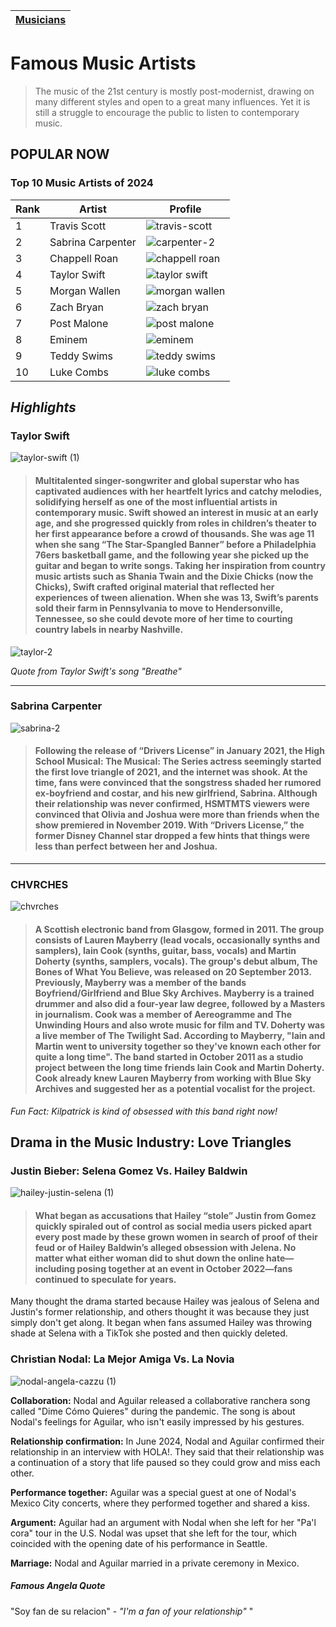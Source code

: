 | [Musicians](musicians.md) |
| ----- |

# Famous Music Artists

> The music of the 21st century is mostly post-modernist, drawing on many different styles and open to a great many influences. Yet it is still a struggle to encourage the public to listen to contemporary music.

## POPULAR NOW

### Top 10 Music Artists of 2024
| Rank | Artist | Profile |
| ---- | ------ | ------- |
| 1 | Travis Scott | ![travis-scott](https://github.com/user-attachments/assets/d16a5048-902a-4ef9-a9f0-9bad7428808a) |
| 2 | Sabrina Carpenter | ![carpenter-2](https://github.com/user-attachments/assets/d8175e82-4401-488c-9079-8278bceb5c67) |
| 3 | Chappell Roan | ![chappell roan](https://github.com/user-attachments/assets/aecda509-0e23-483f-bb51-15b02fa52391) |
| 4 | Taylor Swift | ![taylor swift](https://github.com/user-attachments/assets/d90ec091-0cb1-45e3-adb2-97ee942fc500) | 
| 5 | Morgan Wallen | ![morgan wallen](https://github.com/user-attachments/assets/f6a936d8-450b-44b2-8324-5771922bb98d) |
| 6 | Zach Bryan | ![zach bryan](https://github.com/user-attachments/assets/d58b1fbd-e8d4-4c67-84f2-b3153f34bf86) |
| 7 | Post Malone | ![post malone](https://github.com/user-attachments/assets/b97ce82d-c8de-48fd-8a2e-fa57112a7907) |
| 8 | Eminem | ![eminem](https://github.com/user-attachments/assets/85b77947-89a6-421f-9065-970cd59dbd48) |
| 9 | Teddy Swims | ![teddy swims](https://github.com/user-attachments/assets/13c0f22a-32ab-4a07-8833-04df97aea35a) |
| 10 | Luke Combs |![luke combs](https://github.com/user-attachments/assets/f59991d9-139d-4335-bbce-d489d92424c4) |

## ***Highlights***

### **Taylor Swift**
![taylor-swift (1)](https://github.com/user-attachments/assets/8ca9d6b0-af5d-4008-80d7-a4803d07ca32)

> #### Multitalented singer-songwriter and global superstar who has captivated audiences with her heartfelt lyrics and catchy melodies, solidifying herself as one of the most influential artists in contemporary music. Swift showed an interest in music at an early age, and she progressed quickly from roles in children’s theater to her first appearance before a crowd of thousands. She was age 11 when she sang “The Star-Spangled Banner” before a Philadelphia 76ers basketball game, and the following year she picked up the guitar and began to write songs. Taking her inspiration from country music artists such as Shania Twain and the Dixie Chicks (now the Chicks), Swift crafted original material that reflected her experiences of tween alienation. When she was 13, Swift’s parents sold their farm in Pennsylvania to move to Hendersonville, Tennessee, so she could devote more of her time to courting country labels in nearby Nashville.

![taylor-2](https://github.com/user-attachments/assets/b5c22042-fb46-430d-858b-fff4b2be363d)

*Quote from Taylor Swift's song "Breathe"*
_______________
### **Sabrina Carpenter**
![sabrina-2](https://github.com/user-attachments/assets/9fa20260-c838-4223-b210-8642ddc22d15)

> #### Following the release of “Drivers License” in January 2021, the High School Musical: The Musical: The Series actress seemingly started the first love triangle of 2021, and the internet was shook. At the time, fans were convinced that the songstress shaded her rumored ex-boyfriend and costar, and his new girlfriend, Sabrina. Although their relationship was never confirmed, HSMTMTS viewers were convinced that Olivia and Joshua were more than friends when the show premiered in November 2019. With “Drivers License,” the former Disney Channel star dropped a few hints that things were less than perfect between her and Joshua.
_______________
### **CHVRCHES**
![chvrches](https://github.com/user-attachments/assets/a0bdda43-e4cf-4705-ae66-15dbf7161d8c)

> #### A Scottish electronic band from Glasgow, formed in 2011. The group consists of Lauren Mayberry (lead vocals, occasionally synths and samplers), Iain Cook (synths, guitar, bass, vocals) and Martin Doherty (synths, samplers, vocals). The group's debut album, The Bones of What You Believe, was released on 20 September 2013. Previously, Mayberry was a member of the bands Boyfriend/Girlfriend and Blue Sky Archives. Mayberry is a trained drummer and also did a four-year law degree, followed by a Masters in journalism. Cook was a member of Aereogramme and The Unwinding Hours and also wrote music for film and TV. Doherty was a live member of The Twilight Sad. According to Mayberry, "Iain and Martin went to university together so they've known each other for quite a long time". The band started in October 2011 as a studio project between the long time friends Iain Cook and Martin Doherty. Cook already knew Lauren Mayberry from working with Blue Sky Archives and suggested her as a potential vocalist for the project.

*Fun Fact: Kilpatrick is kind of obsessed with this band right now!*

## Drama in the Music Industry: Love Triangles

### Justin Bieber: Selena Gomez Vs. Hailey Baldwin
![hailey-justin-selena (1)](https://github.com/user-attachments/assets/0a52ed94-fd40-4f57-ae88-70b7e30b14ee)

> #### What began as accusations that Hailey “stole” Justin from Gomez quickly spiraled out of control as social media users picked apart every post made by these grown women in search of proof of their feud or of Hailey Baldwin’s alleged obsession with Jelena. No matter what either woman did to shut down the online hate—including posing together at an event in October 2022—fans continued to speculate for years. 
Many thought the drama started because Hailey was jealous of Selena and Justin's former relationship, and others thought it was because they just simply don't get along. It began when fans assumed Hailey was throwing shade at Selena with a TikTok she posted and then quickly deleted.

### Christian Nodal: La Mejor Amiga Vs. La Novia
![nodal-angela-cazzu (1)](https://github.com/user-attachments/assets/d3f3c2cb-310f-4fae-9332-8ff2e035931c)

**Collaboration:** Nodal and Aguilar released a collaborative ranchera song called "Dime Cómo Quieres" during the pandemic. The song is about Nodal's feelings for Aguilar, who isn't easily impressed by his gestures. 

**Relationship confirmation:** In June 2024, Nodal and Aguilar confirmed their relationship in an interview with HOLA!. They said that their relationship was a continuation of a story that life paused so they could grow and miss each other. 

**Performance together:** Aguilar was a special guest at one of Nodal's Mexico City concerts, where they performed together and shared a kiss. 

**Argument:** Aguilar had an argument with Nodal when she left for her "Pa'l cora" tour in the U.S. Nodal was upset that she left for the tour, which coincided with the opening date of his performance in Seattle. 

**Marriage:** Nodal and Aguilar married in a private ceremony in Mexico. 

##### *Famous Angela Quote*
"Soy fan de su relacion" - *"I'm a fan of your relationship"*
"
